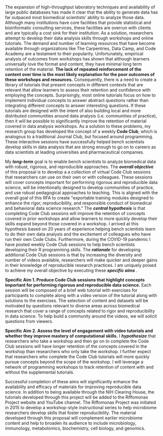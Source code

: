 The expansion of high-throughput laboratory techniques and availability of large public databases has made it clear that the ability to generate data has far outpaced most biomedical scientists' ability to analyze those data. Although many institutions have core facilities that provide statistical and bioinformatic consulting services, these facilities are overrun with clients and are typically a cost sink for their institution. As a solution, researchers attempt to develop their data analysis skills through workshops and online tutorials. The demand and number of learning resources that have become available through organizations like The Carpentries, Data Camp, and Code Academy are a testament to their popularity. Unfortunately, empirical analysis of outcomes from workshops has shown that although learners universally love the format and content, they have minimal long term retention of the material. **The lack of repeated reinforcement of the content over time is the most likely explanation for the poor outcomes of these workshops and resources.** Consequently, there is a need to create a library of tutorials that present concepts in different contexts that are relevant that allow learners to assess their retention and confidence with employing the concepts. Surprisingly, most online tutorials focus on how to implement individual concepts to answer abstract questions rather than integrating different concepts to answer interesting questions. If these tutorials are designed with the intent of also building local and more distributed communities around data analysis (i.e. communities of practice), then it will be possible to significantly improve the retention of material covered in data analysis workshops. As a solution to these problems, my research group has developed the concept of a weekly **Code Club**, which is analogous to a traditional Journal Club, but focused around programming. These interactive sessions have successfully helped bench scientists develop skills in data analysis that are strong enough to go on to careers as data scientists at leading universities and pharmaceutical companies.

My ***long-term*** goal is to enable bench scientists to analyze biomedical data with robust, rigorous, and reproducible approaches. The ***overall objective*** of this proposal is to develop a a collection of virtual Code Club sessions that researchers can use on their own or with colleagues. These sessions will cover concepts important for performing rigorous and reproducible data science, will be intentionally designed to develop communities of practice, and use robust pedagogical approaches to teaching. This is aligned with the overall goal of this RFA to create "exportable training modules designed to enhance the rigor, reproducibility, and responsible conduct of biomedical and behavioral data science research." The ***central hypothesis*** is that completing Code Club sessions will improve the retention of concepts covered in prior workshops and allow learners to more quickly develop their skills expand beyond those covered in a workshop. I arrived at this hypothesis based on 20 years of experience helping bench scientists learn to do their own data analysis and the excitement of colleagues who have run their own Code Clubs. Furthermore, during the COVID-19 pandemic I have posted weekly Code Club sessions to help bench scientists developing their R programming skills. The ***rationale*** for developing additional Code Club sessions is that by increasing the diversity and number of videos available, researchers will make quicker and deeper gains in their knowledge of reproducible research practices. I am uniquely poised to achieve my overall objective by executing these ***specific aims*** .

**Specific Aim 1. Produce Code Club sessions that highlight concepts important for performing rigorous and reproducible data science.** Each session will be composed of a brief web tutorial with exercises for participants to complete along with a video version of the tutorial along with solutions to the exercises. The selection of content and datasets will be motivated by questions relevant to diverse areas across biomedical research that cover a range of concepts related to rigor and reproducibility in data science. To help build a community around the videos, we will solicit questions from viewers.

**Specific Aim 2. Assess the level of engagement with video tutorials and whether they improve mastery of computational skills.** I ***hypothesize*** that researchers who take a workshop and then go on to complete the Code Club sessions will have longer retention of the concepts covered in the workshop than researchers who only take the workshop. I further expect that researchers who complete the Code Club tutorials will more quickly pursue concepts beyond the scope of the workshop. I will leverage a network of programming workshops to track retention of content with and without the supplemental tutorials.

Successful completion of these aims will significantly enhance the availability and efficacy of materials for improving reproducible data science. In addition to being available through the NIH Clearing House, the tutorials developed through this project will be added to the Riffomonas Project website and YouTube channel. The Riffomonas Project was initiated in 2015 to develop a workshop-style instructional series to help microbiome researchers develop skills that foster reproducibility. The material developed through this proposal will complement earlier microbiome content and help to broaden its audience to include microbiology, immunology, metabolomics, biochemistry, cell biology, and genomics.
